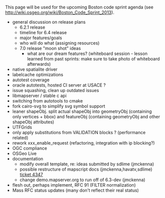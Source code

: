 This page will be used for the upcoming Boston code sprint agenda (see http://wiki.osgeo.org/wiki/Boston_Code_Sprint_2013).

* general discussion on release plans
  * 6.2.1 release
  * timeline for 6.4 release
  * major features/goals
  * who will do what (assigning resources)
  * 7.0 release "moon shot" ideas
     * what are our dream features? (whiteboard session - lesson learned from past sprints: make sure to take photo of whiteboard afterwards)
* native spatialite driver
* labelcache optimizations
* autotest coverage
* oracle autotests, hosted CI server at USACE ?
* issue squashing, clean up outdated issues
* libmapserver / stable c api
* switching from autotools to cmake
* fork cairo-svg to simplify svg symbol support
* leaner shapeObj. split actual shapeObj into geometryObj (containing only vertices + bbox) and featureObj (containing geometryObj and other shapeObj attributes)
* UTFGrids
* only apply substitutions from VALIDATION blocks ? (performance related)
* rework xxx_enable_request (refactoring, integration with ip blocking?)
* OGC compliance
* OSGeo Live
* documentation
  * modify overall template, re: ideas submitted by sdlime (jmckenna)
  * possible restructure of mapscript docs (jmckenna,havatv,sdlime) [ticket 4347](https://github.com/mapserver/mapserver/issues/4347)
  * change demo.mapserver.org to run off of 6.3-dev (jmckenna)
* flesh out, perhaps implement, RFC 91 (FILTER normalization)
* Mass RFC status updates (many don't reflect their real status)